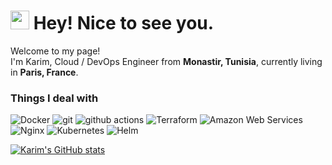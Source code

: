 <h1><img src="https://emojis.slackmojis.com/emojis/images/1531849430/4246/blob-sunglasses.gif?1531849430" width="30"/> Hey! Nice to see you.</h1>


<p>Welcome to my page! </br> I'm Karim, Cloud / DevOps Engineer from <b> Monastir, Tunisia</b>, currently living in <b>Paris, France</b>. </p>
<h3>Things I deal with</h3>
<p>

  <img alt="Docker" src="https://img.shields.io/badge/-Docker-46a2f1?style=flat-square&logo=docker&logoColor=white" />
  <img alt="git" src="https://img.shields.io/badge/-Git-F05032?style=flat-square&logo=git&logoColor=white" />
  <img alt="github actions" src="https://img.shields.io/badge/-Github_Actions-2088FF?style=flat-square&logo=github-actions&logoColor=white" />
  <img alt="Terraform" src="https://img.shields.io/badge/-Terraform-purple?style=flat-square&logo=terraform&logoColor=white" />
  <img alt="Amazon Web Services" src="https://img.shields.io/badge/-Amazon_Web_Services-yellow?style=flat-square&logo=amazon&logoColor=white" />
  <img alt="Nginx" src="https://img.shields.io/badge/-Nginx?style=flat-square&logo=nginx&logoColor=white" />
  <img alt="Kubernetes" src="https://img.shields.io/badge/-Kubernetes-blue?style=flat-square&logo=kubernetes&logoColor=white" />
  <img alt="Helm" src="https://img.shields.io/badge/-Helm-blue?style=flat-square&logo=helm&logoColor=white" />
</p>

<!--[Karim's GitHub stats](https://github-readme-stats.vercel.app/api?username=karimarous)-->
[![Karim's GitHub stats](https://github-readme-stats.vercel.app/api?username=karimarous)](https://github.com/anuraghazra/github-readme-stats)


<!--
**karimarous/karimarous** is a ✨ _special_ ✨ repository because its `README.md` (this file) appears on your GitHub profile.

Here are some ideas to get you started:

- 🔭 I’m currently working on ...
- 🌱 I’m currently learning ...
- 👯 I’m looking to collaborate on ...
- 🤔 I’m looking for help with ...
- 💬 Ask me about ...
- 📫 How to reach me: ...
- 😄 Pronouns: ...
- ⚡ Fun fact: ...
-->
